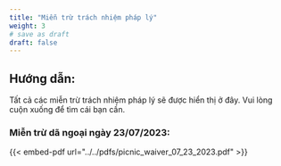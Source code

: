 ```yaml
---
title: "Miễn trừ trách nhiệm pháp lý"
weight: 3
# save as draft
draft: false
---
```


## Hướng dẫn:

Tất cả các miễn trừ trách nhiệm pháp lý sẽ được hiển thị ở đây. Vui lòng cuộn xuống để tìm cái bạn cần.

### Miễn trừ dã ngoại ngày 23/07/2023:

{{< embed-pdf url="../../pdfs/picnic_waiver_07_23_2023.pdf" >}}
